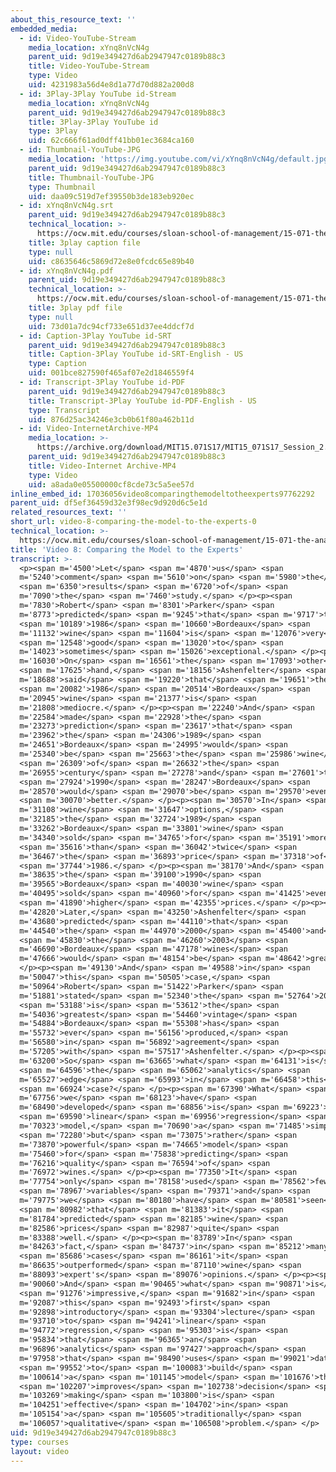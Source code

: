 ```yaml
---
about_this_resource_text: ''
embedded_media:
  - id: Video-YouTube-Stream
    media_location: xYnq8nVcN4g
    parent_uid: 9d19e349427d6ab2947947c0189b88c3
    title: Video-YouTube-Stream
    type: Video
    uid: 4231983a56d4e8d1a77d70d882a200d8
  - id: 3Play-3Play YouTube id-Stream
    media_location: xYnq8nVcN4g
    parent_uid: 9d19e349427d6ab2947947c0189b88c3
    title: 3Play-3Play YouTube id
    type: 3Play
    uid: 62c666f61ad0dff41bb01ec3684ca160
  - id: Thumbnail-YouTube-JPG
    media_location: 'https://img.youtube.com/vi/xYnq8nVcN4g/default.jpg'
    parent_uid: 9d19e349427d6ab2947947c0189b88c3
    title: Thumbnail-YouTube-JPG
    type: Thumbnail
    uid: daa09c519d7ef39550b3de183eb920ec
  - id: xYnq8nVcN4g.srt
    parent_uid: 9d19e349427d6ab2947947c0189b88c3
    technical_location: >-
      https://ocw.mit.edu/courses/sloan-school-of-management/15-071-the-analytics-edge-spring-2017/linear-regression/the-statistical-sommelier-an-introduction-to-linear-regression/video-8-comparing-the-model-to-the-experts/video-8-comparing-the-model-to-the-experts-0/xYnq8nVcN4g.srt
    title: 3play caption file
    type: null
    uid: c8635646c5869d72e8e0fcdc65e89b40
  - id: xYnq8nVcN4g.pdf
    parent_uid: 9d19e349427d6ab2947947c0189b88c3
    technical_location: >-
      https://ocw.mit.edu/courses/sloan-school-of-management/15-071-the-analytics-edge-spring-2017/linear-regression/the-statistical-sommelier-an-introduction-to-linear-regression/video-8-comparing-the-model-to-the-experts/video-8-comparing-the-model-to-the-experts-0/xYnq8nVcN4g.pdf
    title: 3play pdf file
    type: null
    uid: 73d01a7dc94cf733e651d37ee4ddcf7d
  - id: Caption-3Play YouTube id-SRT
    parent_uid: 9d19e349427d6ab2947947c0189b88c3
    title: Caption-3Play YouTube id-SRT-English - US
    type: Caption
    uid: 001bce827590f465af07e2d1846559f4
  - id: Transcript-3Play YouTube id-PDF
    parent_uid: 9d19e349427d6ab2947947c0189b88c3
    title: Transcript-3Play YouTube id-PDF-English - US
    type: Transcript
    uid: 876d25ac34246e3cb0b61f80a462b11d
  - id: Video-InternetArchive-MP4
    media_location: >-
      https://archive.org/download/MIT15.071S17/MIT15_071S17_Session_2.2.15_300k.mp4
    parent_uid: 9d19e349427d6ab2947947c0189b88c3
    title: Video-Internet Archive-MP4
    type: Video
    uid: a8ada0e05500000cf8cde73c5a5ee57d
inline_embed_id: 17036056video8comparingthemodeltotheexperts97762292
parent_uid: df5ef36459d32e3f98ec9d920d6c5e1d
related_resources_text: ''
short_url: video-8-comparing-the-model-to-the-experts-0
technical_location: >-
  https://ocw.mit.edu/courses/sloan-school-of-management/15-071-the-analytics-edge-spring-2017/linear-regression/the-statistical-sommelier-an-introduction-to-linear-regression/video-8-comparing-the-model-to-the-experts/video-8-comparing-the-model-to-the-experts-0
title: 'Video 8: Comparing the Model to the Experts'
transcript: >-
  <p><span m='4500'>Let</span> <span m='4870'>us</span> <span
  m='5240'>comment</span> <span m='5610'>on</span> <span m='5980'>the</span>
  <span m='6350'>results</span> <span m='6720'>of</span> <span
  m='7090'>the</span> <span m='7460'>study.</span> </p><p><span
  m='7830'>Robert</span> <span m='8301'>Parker</span> <span
  m='8773'>predicted</span> <span m='9245'>that</span> <span m='9717'>the</span>
  <span m='10189'>1986</span> <span m='10660'>Bordeaux</span> <span
  m='11132'>wine</span> <span m='11604'>is</span> <span m='12076'>very</span>
  <span m='12548'>good</span> <span m='13020'>to</span> <span
  m='14023'>sometimes</span> <span m='15026'>exceptional.</span> </p><p><span
  m='16030'>On</span> <span m='16561'>the</span> <span m='17093'>other</span>
  <span m='17625'>hand,</span> <span m='18156'>Ashenfelter</span> <span
  m='18688'>said</span> <span m='19220'>that</span> <span m='19651'>the</span>
  <span m='20082'>1986</span> <span m='20514'>Bordeaux</span> <span
  m='20945'>wine</span> <span m='21377'>is</span> <span
  m='21808'>mediocre.</span> </p><p><span m='22240'>And</span> <span
  m='22584'>made</span> <span m='22928'>the</span> <span
  m='23273'>prediction</span> <span m='23617'>that</span> <span
  m='23962'>the</span> <span m='24306'>1989</span> <span
  m='24651'>Bordeaux</span> <span m='24995'>would</span> <span
  m='25340'>be</span> <span m='25663'>the</span> <span m='25986'>wine</span>
  <span m='26309'>of</span> <span m='26632'>the</span> <span
  m='26955'>century</span> <span m='27278'>and</span> <span m='27601'>the</span>
  <span m='27924'>1990</span> <span m='28247'>Bordeaux</span> <span
  m='28570'>would</span> <span m='29070'>be</span> <span m='29570'>even</span>
  <span m='30070'>better.</span> </p><p><span m='30570'>In</span> <span
  m='31108'>wine</span> <span m='31647'>options,</span> <span
  m='32185'>the</span> <span m='32724'>1989</span> <span
  m='33262'>Bordeaux</span> <span m='33801'>wine</span> <span
  m='34340'>sold</span> <span m='34765'>for</span> <span m='35191'>more</span>
  <span m='35616'>than</span> <span m='36042'>twice</span> <span
  m='36467'>the</span> <span m='36893'>price</span> <span m='37318'>of</span>
  <span m='37744'>1986.</span> </p><p><span m='38170'>And</span> <span
  m='38635'>the</span> <span m='39100'>1990</span> <span
  m='39565'>Bordeaux</span> <span m='40030'>wine</span> <span
  m='40495'>sold</span> <span m='40960'>for</span> <span m='41425'>even</span>
  <span m='41890'>higher</span> <span m='42355'>prices.</span> </p><p><span
  m='42820'>Later,</span> <span m='43250'>Ashenfelter</span> <span
  m='43680'>predicted</span> <span m='44110'>that</span> <span
  m='44540'>the</span> <span m='44970'>2000</span> <span m='45400'>and</span>
  <span m='45830'>the</span> <span m='46260'>2003</span> <span
  m='46690'>Bordeaux</span> <span m='47178'>wines</span> <span
  m='47666'>would</span> <span m='48154'>be</span> <span m='48642'>great.</span>
  </p><p><span m='49130'>And</span> <span m='49588'>in</span> <span
  m='50047'>this</span> <span m='50505'>case,</span> <span
  m='50964'>Robert</span> <span m='51422'>Parker</span> <span
  m='51881'>stated</span> <span m='52340'>the</span> <span m='52764'>2000</span>
  <span m='53188'>is</span> <span m='53612'>the</span> <span
  m='54036'>greatest</span> <span m='54460'>vintage</span> <span
  m='54884'>Bordeaux</span> <span m='55308'>has</span> <span
  m='55732'>ever</span> <span m='56156'>produced,</span> <span
  m='56580'>in</span> <span m='56892'>agreement</span> <span
  m='57205'>with</span> <span m='57517'>Ashenfelter.</span> </p><p><span
  m='63200'>So</span> <span m='63665'>what</span> <span m='64131'>is</span>
  <span m='64596'>the</span> <span m='65062'>analytics</span> <span
  m='65527'>edge</span> <span m='65993'>in</span> <span m='66458'>this</span>
  <span m='66924'>case?</span> </p><p><span m='67390'>What</span> <span
  m='67756'>we</span> <span m='68123'>have</span> <span
  m='68490'>developed</span> <span m='68856'>is</span> <span m='69223'>a</span>
  <span m='69590'>linear</span> <span m='69956'>regression</span> <span
  m='70323'>model,</span> <span m='70690'>a</span> <span m='71485'>simple</span>
  <span m='72280'>but</span> <span m='73075'>rather</span> <span
  m='73870'>powerful</span> <span m='74665'>model</span> <span
  m='75460'>for</span> <span m='75838'>predicting</span> <span
  m='76216'>quality</span> <span m='76594'>of</span> <span
  m='76972'>wines.</span> </p><p><span m='77350'>It</span> <span
  m='77754'>only</span> <span m='78158'>used</span> <span m='78562'>few</span>
  <span m='78967'>variables</span> <span m='79371'>and</span> <span
  m='79775'>we</span> <span m='80180'>have</span> <span m='80581'>seen</span>
  <span m='80982'>that</span> <span m='81383'>it</span> <span
  m='81784'>predicted</span> <span m='82185'>wine</span> <span
  m='82586'>prices</span> <span m='82987'>quite</span> <span
  m='83388'>well.</span> </p><p><span m='83789'>In</span> <span
  m='84263'>fact,</span> <span m='84737'>in</span> <span m='85212'>many</span>
  <span m='85686'>cases</span> <span m='86161'>it</span> <span
  m='86635'>outperformed</span> <span m='87110'>wine</span> <span
  m='88093'>expert's</span> <span m='89076'>opinions.</span> </p><p><span
  m='90060'>And</span> <span m='90465'>what</span> <span m='90871'>is</span>
  <span m='91276'>impressive,</span> <span m='91682'>in</span> <span
  m='92087'>this</span> <span m='92493'>first</span> <span
  m='92898'>introductory</span> <span m='93304'>lecture</span> <span
  m='93710'>to</span> <span m='94241'>linear</span> <span
  m='94772'>regression,</span> <span m='95303'>is</span> <span
  m='95834'>that</span> <span m='96365'>an</span> <span
  m='96896'>analytics</span> <span m='97427'>approach</span> <span
  m='97958'>that</span> <span m='98490'>uses</span> <span m='99021'>data</span>
  <span m='99552'>to</span> <span m='100083'>build</span> <span
  m='100614'>a</span> <span m='101145'>model</span> <span m='101676'>that</span>
  <span m='102207'>improves</span> <span m='102738'>decision</span> <span
  m='103269'>making</span> <span m='103800'>is</span> <span
  m='104251'>effective</span> <span m='104702'>in</span> <span
  m='105154'>a</span> <span m='105605'>traditionally</span> <span
  m='106057'>qualitative</span> <span m='106508'>problem.</span> </p>
uid: 9d19e349427d6ab2947947c0189b88c3
type: courses
layout: video
---
```

